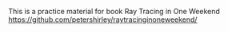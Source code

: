 This is a practice material for book Ray Tracing in One Weekend https://github.com/petershirley/raytracinginoneweekend/
